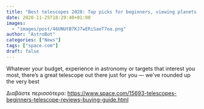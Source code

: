 ```yaml
---
title: "Best telescopes 2020: Top picks for beginners, viewing planets, astrophotography and all-arounders"
date: 2020-11-25T18:29:40+01:00
images:
  - "images/post/46UNUtB7KJ7wERiSaeT7oa.png"
author: "AstroBot"
categories: ["News"]
tags: ["space.com"]
draft: false
---
```


Whatever your budget, experience in astronomy or targets that interest you most, there’s a great telescope out there just for you — we’ve rounded up the very best 

Διαβάστε περισσότερα: https://www.space.com/15693-telescopes-beginners-telescope-reviews-buying-guide.html
